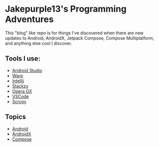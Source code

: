 # Jakepurple13's Programming Adventures

This "blog" like repo is for things I've discovered when there are new updates to Android, AndroidX, Jetpack Compose,
Compose Multiplatform, and anything else cool I discover.

## Tools I use:

- [Android Studio](https://developer.android.com/studio)
- [Warp](https://app.warp.dev/referral/2KEJ4G)
- [Intellij](https://www.jetbrains.com/idea/)
- [Stackzy](https://github.com/theapache64/stackzy/)
- [Opera GX](https://www.opera.com/gx)
- [VSCode](https://code.visualstudio.com/)
- [Scrcpy](https://github.com/Genymobile/scrcpy?tab=readme-ov-file)

## Topics

* [Android](Android.md)
* [AndroidX](AndroidX.md)
* [Compose](Compose.md)